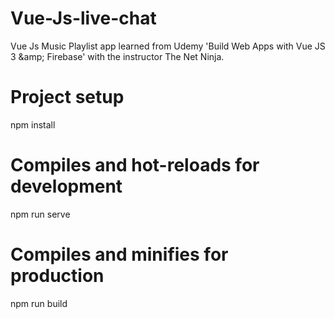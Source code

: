 # Vue-Js-live-chat
Vue Js Music Playlist app learned from Udemy 'Build Web Apps with Vue JS 3 &amp;amp; Firebase' with the instructor The Net Ninja.

# Project setup
npm install

# Compiles and hot-reloads for development
npm run serve

# Compiles and minifies for production
npm run build
